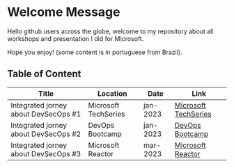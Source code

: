 # Welcome Message

Hello github users across the globe, welcome to my repository about all workshops and presentation I did for Microsoft.

Hope you enjoy! (some content is in portuguese from Brazil).

## Table of Content

| Title | Location | Date | Link | 
| --------------- | --------------- | --------------- | --------------- |
| Integrated jorney about DevSecOps #1 | Microsoft TechSeries | jan-2023 | [Microsoft TechSeries](https://www.microsoft.com/pt-br/events-hub/brazil/azure-tech-series-jornada-integrada-devsecops/) |
| Integrated jorney about DevSecOps #2 | DevOps Bootcamp | jan-2023 | [DevOps Bootcamp](https://www.youtube.com/live/FezhOsv_1yM?feature=share) | 
| Integrated jorney about DevSecOps #3 | Microsoft Reactor | mar-2023 | [Microsoft Reactor](https://www.youtube.com/live/pd08fUrpCw8?feature=share) | 
